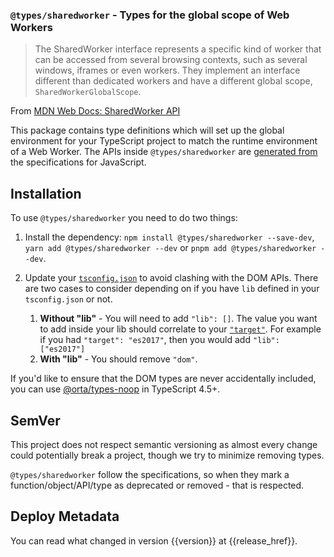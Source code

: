 ### `@types/sharedworker` - Types for the global scope of Web Workers

> The SharedWorker interface represents a specific kind of worker that can be accessed from several browsing contexts, such as several windows, iframes or even workers. They implement an interface different than dedicated workers and have a different global scope, `SharedWorkerGlobalScope`.

From [MDN Web Docs: SharedWorker API](https://developer.mozilla.org/docs/Web/API/SharedWorker)

This package contains type definitions which will set up the global environment for your TypeScript project to match the runtime environment of a Web Worker. The APIs inside `@types/sharedworker` are [generated from](https://github.com/microsoft/TypeScript-DOM-lib-generator/) the specifications for JavaScript.

## Installation 

To use `@types/sharedworker` you need to do two things:

1. Install the dependency: `npm install @types/sharedworker --save-dev`, `yarn add @types/sharedworker --dev` or `pnpm add @types/sharedworker --dev`.

1. Update your [`tsconfig.json`](https://www.typescriptlang.org/tsconfig) to avoid clashing with the DOM APIs. There are two cases to consider depending on if you have `lib` defined in your `tsconfig.json` or not.

    1. **Without "lib"** - You will need to add `"lib": []`. The value you want to add inside your lib should correlate to your [`"target"`](https://www.typescriptlang.org/tsconfig#target). For example if you had `"target": "es2017"`, then you would add `"lib": ["es2017"]`
    1. **With "lib"**  - You should remove `"dom"`.


If you'd like to ensure that the DOM types are never accidentally included, you can use [@orta/types-noop](https://www.npmjs.com/package/@orta/type-noops) in TypeScript 4.5+.

## SemVer

This project does not respect semantic versioning as almost every change could potentially break a project, though we try to minimize removing types.

`@types/sharedworker` follow the specifications, so when they mark a function/object/API/type as deprecated or removed - that is respected.

## Deploy Metadata

You can read what changed in version {{version}} at {{release_href}}.